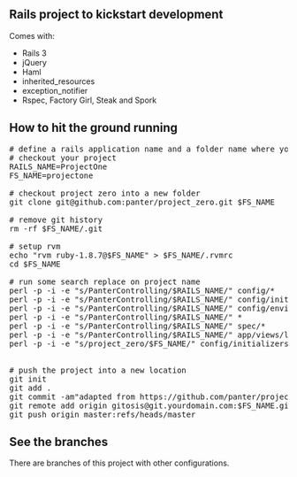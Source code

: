 ## Rails project to kickstart development

Comes with:

 * Rails 3
 * jQuery
 * Haml
 * inherited_resources
 * exception_notifier
 * Rspec, Factory Girl, Steak and Spork

## How to hit the ground running

<pre>
# define a rails application name and a folder name where you want to 
# checkout your project
RAILS_NAME=ProjectOne
FS_NAME=projectone

# checkout project zero into a new folder
git clone git@github.com:panter/project_zero.git $FS_NAME

# remove git history
rm -rf $FS_NAME/.git

# setup rvm
echo "rvm ruby-1.8.7@$FS_NAME" > $FS_NAME/.rvmrc
cd $FS_NAME

# run some search replace on project name
perl -p -i -e "s/PanterControlling/$RAILS_NAME/" config/*
perl -p -i -e "s/PanterControlling/$RAILS_NAME/" config/initializers/*
perl -p -i -e "s/PanterControlling/$RAILS_NAME/" config/environments/*
perl -p -i -e "s/PanterControlling/$RAILS_NAME/" *
perl -p -i -e "s/PanterControlling/$RAILS_NAME/" spec/*
perl -p -i -e "s/PanterControlling/$RAILS_NAME/" app/views/layouts/*
perl -p -i -e "s/project_zero/$FS_NAME/" config/initializers/*


# push the project into a new location
git init
git add .
git commit -am"adapted from https://github.com/panter/project_zero"
git remote add origin gitosis@git.yourdomain.com:$FS_NAME.git
git push origin master:refs/heads/master
</pre>


## See the branches

There are branches of this project with other configurations.

